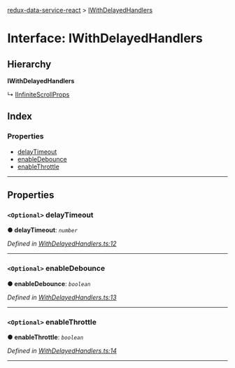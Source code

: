 [redux-data-service-react](../README.md) > [IWithDelayedHandlers](../interfaces/iwithdelayedhandlers.md)

# Interface: IWithDelayedHandlers

## Hierarchy

**IWithDelayedHandlers**

↳  [IInfiniteScrollProps](iinfinitescrollprops.md)

## Index

### Properties

* [delayTimeout](iwithdelayedhandlers.md#delaytimeout)
* [enableDebounce](iwithdelayedhandlers.md#enabledebounce)
* [enableThrottle](iwithdelayedhandlers.md#enablethrottle)

---

## Properties

<a id="delaytimeout"></a>

### `<Optional>` delayTimeout

**● delayTimeout**: *`number`*

*Defined in [WithDelayedHandlers.ts:12](https://github.com/Rediker-Software/redux-data-service-react/blob/8909226/src/WithDelayedHandlers.ts#L12)*

___
<a id="enabledebounce"></a>

### `<Optional>` enableDebounce

**● enableDebounce**: *`boolean`*

*Defined in [WithDelayedHandlers.ts:13](https://github.com/Rediker-Software/redux-data-service-react/blob/8909226/src/WithDelayedHandlers.ts#L13)*

___
<a id="enablethrottle"></a>

### `<Optional>` enableThrottle

**● enableThrottle**: *`boolean`*

*Defined in [WithDelayedHandlers.ts:14](https://github.com/Rediker-Software/redux-data-service-react/blob/8909226/src/WithDelayedHandlers.ts#L14)*

___

